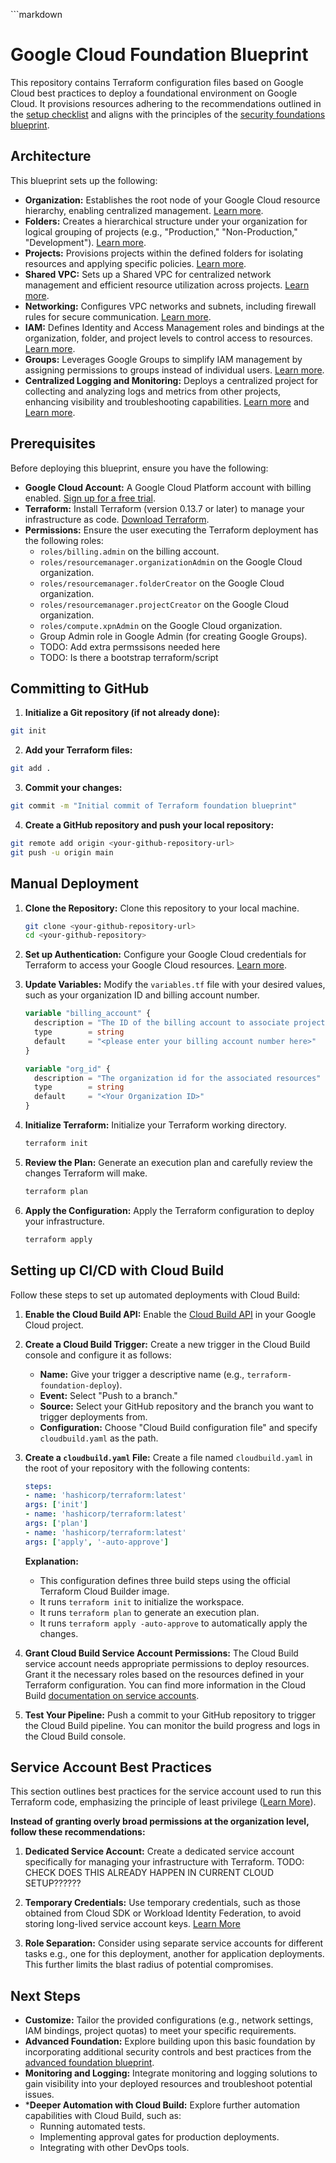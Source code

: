 <span _ngcontent-ng-c3468594053="" data-testid="p6ntest-llm-prompt-response-text-area-text-segment" sandboxuid="0" class="ng-star-inserted">```markdown
# Google Cloud Foundation Blueprint

This repository contains Terraform configuration files based on Google Cloud best practices to deploy a foundational environment on Google Cloud. It provisions resources adhering to the recommendations outlined in the [setup checklist](https://cloud.google.com/docs/enterprise/setup-checklist) and aligns with the principles of the [security foundations blueprint](https://cloud.google.com/architecture/security-foundations).

## Architecture

This blueprint sets up the following:

- **Organization:** Establishes the root node of your Google Cloud resource hierarchy, enabling centralized management. [Learn more](https://cloud.google.com/resource-manager/docs/creating-managing-organization).
- **Folders:** Creates a hierarchical structure under your organization for logical grouping of projects (e.g., "Production," "Non-Production," "Development"). [Learn more](https://cloud.google.com/resource-manager/docs/creating-managing-folders).
- **Projects:** Provisions projects within the defined folders for isolating resources and applying specific policies. [Learn more](https://cloud.google.com/resource-manager/docs/creating-managing-projects).
- **Shared VPC:** Sets up a Shared VPC for centralized network management and efficient resource utilization across projects. [Learn more](https://cloud.google.com/vpc/docs/shared-vpc).
- **Networking:** Configures VPC networks and subnets, including firewall rules for secure communication. [Learn more](https://cloud.google.com/vpc/docs/using-vpc).
- **IAM:** Defines Identity and Access Management roles and bindings at the organization, folder, and project levels to control access to resources. [Learn more](https://cloud.google.com/iam/docs/overview).
- **Groups:** Leverages Google Groups to simplify IAM management by assigning permissions to groups instead of individual users. [Learn more](https://support.google.com/a/answer/2405986).
- **Centralized Logging and Monitoring:** Deploys a centralized project for collecting and analyzing logs and metrics from other projects, enhancing visibility and troubleshooting capabilities. [Learn more](https://cloud.google.com/logging/docs/overview) and [Learn more](https://cloud.google.com/monitoring/docs/overview).

## Prerequisites

Before deploying this blueprint, ensure you have the following:

- **Google Cloud Account:** A Google Cloud Platform account with billing enabled. [Sign up for a free trial](https://cloud.google.com/free).
- **Terraform:** Install Terraform (version 0.13.7 or later) to manage your infrastructure as code. [Download Terraform](https://www.terraform.io/downloads.html).
- **Permissions:** Ensure the user executing the Terraform deployment has the following roles:
    - `roles/billing.admin` on the billing account.
    - `roles/resourcemanager.organizationAdmin` on the Google Cloud organization.
    - `roles/resourcemanager.folderCreator` on the Google Cloud organization.
    - `roles/resourcemanager.projectCreator` on the Google Cloud organization.
    - `roles/compute.xpnAdmin` on the Google Cloud organization.
    - Group Admin role in Google Admin (for creating Google Groups).
    - TODO: Add extra permssisons needed here
    - TODO: Is there a bootstrap terraform/script

## Committing to GitHub

1. **Initialize a Git repository (if not already done):**

```bash
git init
```

2. **Add your Terraform files:**

```bash
git add .
```

3. **Commit your changes:**

```bash
git commit -m "Initial commit of Terraform foundation blueprint"
```

4. **Create a GitHub repository and push your local repository:**

```bash
git remote add origin <your-github-repository-url>
git push -u origin main
```

## Manual Deployment

1. **Clone the Repository:** Clone this repository to your local machine.

   ```bash
   git clone <your-github-repository-url>
   cd <your-github-repository>
   ```

2. **Set up Authentication:** Configure your Google Cloud credentials for Terraform to access your Google Cloud resources. [Learn more](https://registry.terraform.io/providers/hashicorp/google/latest/docs#authentication).

3. **Update Variables:** Modify the `variables.tf` file with your desired values, such as your organization ID and billing account number.

   ```terraform
   variable "billing_account" {
     description = "The ID of the billing account to associate projects with"
     type        = string
     default     = "<please enter your billing account number here>"
   }

   variable "org_id" {
     description = "The organization id for the associated resources"
     type        = string
     default     = "<Your Organization ID>" 
   }
   ```

4. **Initialize Terraform:** Initialize your Terraform working directory.

   ```bash
   terraform init
   ```

5. **Review the Plan:** Generate an execution plan and carefully review the changes Terraform will make.

   ```bash
   terraform plan
   ```

6. **Apply the Configuration:** Apply the Terraform configuration to deploy your infrastructure.

   ```bash
   terraform apply
   ```


## Setting up CI/CD with Cloud Build

Follow these steps to set up automated deployments with Cloud Build:

1. **Enable the Cloud Build API:** Enable the [Cloud Build API](https://console.cloud.google.com/apis/library/cloudbuild.googleapis.com) in your Google Cloud project.

2. **Create a Cloud Build Trigger:** Create a new trigger in the Cloud Build console and configure it as follows:
   - **Name:** Give your trigger a descriptive name (e.g., `terraform-foundation-deploy`).
   - **Event:** Select "Push to a branch."
   - **Source:** Select your GitHub repository and the branch you want to trigger deployments from.
   - **Configuration:** Choose "Cloud Build configuration file" and specify `cloudbuild.yaml` as the path.

3. **Create a `cloudbuild.yaml` File:** Create a file named `cloudbuild.yaml` in the root of your repository with the following contents:

   ```yaml
   steps:
   - name: 'hashicorp/terraform:latest'
   args: ['init']
   - name: 'hashicorp/terraform:latest'
   args: ['plan']
   - name: 'hashicorp/terraform:latest'
   args: ['apply', '-auto-approve']
   ```

   **Explanation:**
      - This configuration defines three build steps using the official Terraform Cloud Builder image.
      - It runs `terraform init` to initialize the workspace.
      - It runs `terraform plan` to generate an execution plan.
      - It runs `terraform apply -auto-approve` to automatically apply the changes.


4. **Grant Cloud Build Service Account Permissions:** The Cloud Build service account needs appropriate permissions to deploy resources. Grant it the necessary roles based on the resources defined in your Terraform configuration. You can find more information in the Cloud Build [documentation on service accounts](https://cloud.google.com/build/docs/securing-builds/configure-user-accounts).

5. **Test Your Pipeline:** Push a commit to your GitHub repository to trigger the Cloud Build pipeline. You can monitor the build progress and logs in the Cloud Build console.

## Service Account Best Practices

This section outlines best practices for the service account used to run this Terraform code, emphasizing the principle of least privilege ([Learn More](https://cloud.google.com/iam/docs/best-practices-access-management#principle-of-least-privilege)).

**Instead of granting overly broad permissions at the organization level, follow these recommendations:**

1. **Dedicated Service Account:** Create a dedicated service account specifically for managing your infrastructure with Terraform.
TODO: CHECK DOES THIS ALREADY HAPPEN IN CURRENT CLOUD SETUP??????

2. **Temporary Credentials:** Use temporary credentials, such as those obtained from Cloud SDK or Workload Identity Federation, to avoid storing long-lived service account keys. [Learn More](https://cloud.google.com/iam/docs/best-practices-for-managing-service-account-keys)

4. **Role Separation:** Consider using separate service accounts for different tasks e.g., one for this deployment, another for application deployments. This further limits the blast radius of potential compromises. 



## Next Steps

- **Customize:** Tailor the provided configurations (e.g., network settings, IAM bindings, project quotas) to meet your specific requirements.
- **Advanced Foundation:** Explore building upon this basic foundation by incorporating additional security controls and best practices from the [advanced foundation blueprint](https://github.com/terraform-google-modules/terraform-example-foundation).
- **Monitoring and Logging:** Integrate monitoring and logging solutions to gain visibility into your deployed resources and troubleshoot potential issues.
- ***Deeper Automation with Cloud Build:** Explore further automation capabilities with Cloud Build, such as:
   - Running automated tests.
   - Implementing approval gates for production deployments.
   - Integrating with other DevOps tools.

